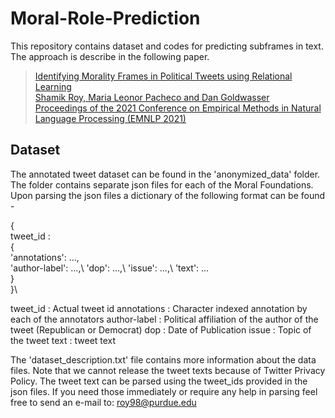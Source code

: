 # Moral-Role-Prediction

This repository contains dataset and codes for predicting subframes in text. The approach is describe in the following paper.

> [Identifying Morality Frames in Political Tweets using Relational Learning\
> Shamik Roy, Maria Leonor Pacheco and Dan Goldwasser\
> Proceedings of the 2021 Conference on Empirical Methods in Natural Language Processing (EMNLP 2021)](https://aclanthology.org/2021.emnlp-main.783.pdf)

## Dataset

The annotated tweet dataset can be found in the 'anonymized_data' folder. The folder contains separate json files for each of the Moral Foundations. Upon parsing the json files a dictionary of the following format can be found -

{\
tweet_id : \
  {\
  'annotations': ...,\
  'author-label': ...,\ 
  'dop': ...,\ 
  'issue': ...,\ 
  'text': ...\
  }\
}\

tweet_id : Actual tweet id
annotations : Character indexed annotation by each of the annotators
author-label : Political affiliation of the author of the tweet (Republican or Democrat)
dop : Date of Publication
issue : Topic of the tweet
text : tweet text

The 'dataset_description.txt' file contains more information about the data files. Note that we cannot release the tweet texts because of Twitter Privacy Policy. The tweet text can be parsed using the tweet_ids provided in the json files. If you need those immediately or require any help in parsing feel free to send an e-mail to: roy98@purdue.edu
